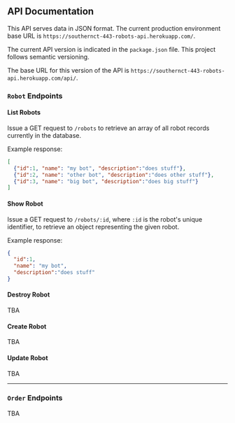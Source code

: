 ## API Documentation

This API serves data in JSON format. The current production environment base URL is `https://southernct-443-robots-api.herokuapp.com/`.

The current API version is indicated in the `package.json` file. This project follows semantic versioning.

The base URL for this version of the API is `https://southernct-443-robots-api.herokuapp.com/api/`.

### `Robot` Endpoints

#### List Robots

Issue a GET request to `/robots` to retrieve an array of all robot records currently in the database.

Example response:

```` json
[
  {"id":1, "name": "my bot", "description":"does stuff"},
  {"id":2, "name": "other bot", "description":"does other stuff"},
  {"id":3, "name": "big bot", "description":"does big stuff"}
]
````

#### Show Robot

Issue a GET request to `/robots/:id`, where `:id` is the robot's unique identifier, to retrieve an object representing the given robot.

Example response:

```` json
{
  "id":1,
  "name": "my bot",
  "description":"does stuff"
}
````

#### Destroy Robot

TBA

#### Create Robot

TBA

#### Update Robot

TBA

<hr>

### `Order` Endpoints

TBA
